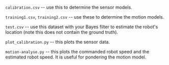 `calibration.csv` -- use this to determine the sensor models.

`training1.csv`, `training2.csv` -- use these to determine the motion models.

`test.csv` -- use this dataset with your Bayes filter to estimate the robot's location (note this does not contain the ground truth).

`plot_calibration.py` -- this plots the sensor data.
	
`motion-analyse.py` -- this plots the commanded robot speed and the estimated robot speed.  It is useful for pondering the motion model.
